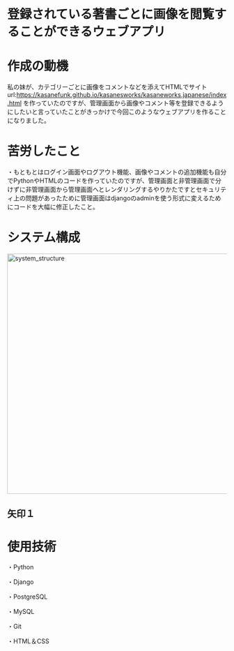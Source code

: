 # 登録されている著書ごとに画像を閲覧することができるウェブアプリ

# 作成の動機
私の妹が、カテゴリーごとに画像をコメントなどを添えてHTMLでサイトurl:https://kasanefunk.github.io/kasanesworks/kasaneworks.japanese/index.html
を作っていたのですが、管理画面から画像やコメント等を登録できるようにしたいと言っていたことがきっかけで今回このようなウェブアプリを作ることになりました。

# 苦労したこと
・もともとはログイン画面やログアウト機能、画像やコメントの追加機能も自分でPythonやHTMLのコードを作っていたのですが、管理画面と非管理画面で分けずに非管理画面から管理画面へとレンダリングするやりかたですとセキュリティ上の問題があったために管理画面はdjangoのadminを使う形式に変えるためにコードを大幅に修正したこと。

# システム構成
<img width="551" alt="system_structure" src="https://user-images.githubusercontent.com/111495470/220122995-132bc2dd-dcad-4ba0-a049-e96bcb64f216.png">

## 矢印１

# 使用技術
・Python

・Django

・PostgreSQL

・MySQL

・Git

・HTML＆CSS

